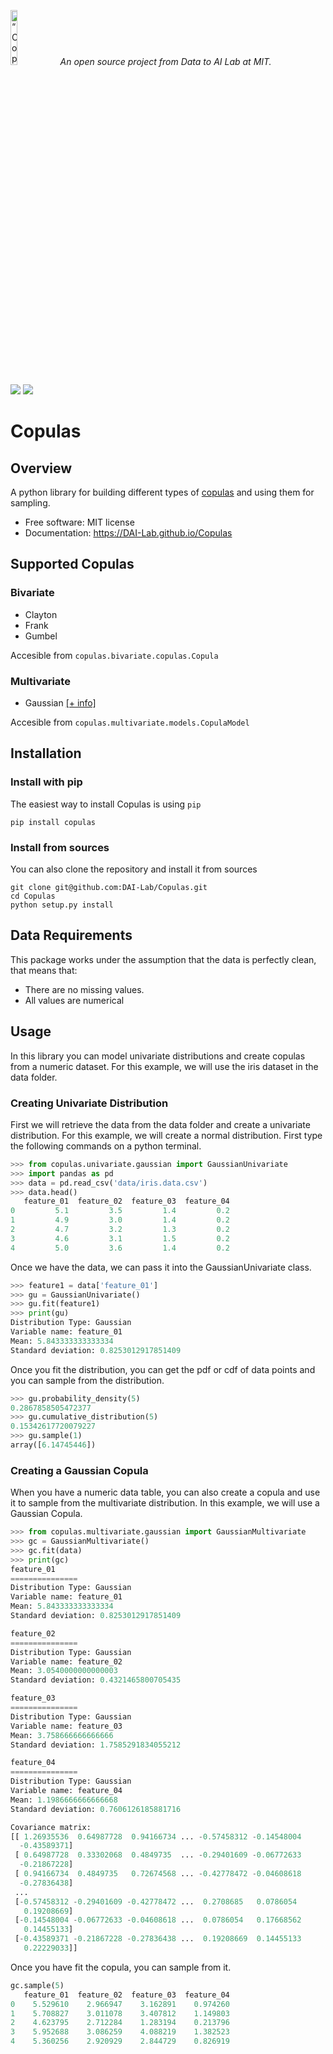 <p align="left">
<img width=15% src="https://dai.lids.mit.edu/wp-content/uploads/2018/06/Logo_DAI_highres.png" alt=“Copulas” />
<i>An open source project from Data to AI Lab at MIT.</i>
</p>


[![][pypi-img]][pypi-url]
[![][travis-img]][travis-url]

# Copulas

[travis-img]: https://travis-ci.org/DAI-Lab/Copulas.svg?branch=master
[travis-url]: https://travis-ci.org/DAI-Lab/Copulas
[pypi-img]: https://img.shields.io/pypi/v/copulas.svg
[pypi-url]: https://pypi.python.org/pypi/copulas

## Overview

A python library for building different types of [copulas](https://en.wikipedia.org/wiki/Copula_(probability_theory)) and using them for sampling.

- Free software: MIT license
- Documentation: https://DAI-Lab.github.io/Copulas

## Supported Copulas

### Bivariate

- Clayton
- Frank
- Gumbel

Accesible from `copulas.bivariate.copulas.Copula`

### Multivariate
- Gaussian [[+ info]](https://en.wikipedia.org/wiki/Copula_(probability_theory)#Gaussian_copula)

Accesible from `copulas.multivariate.models.CopulaModel`


## Installation

### Install with pip

The easiest way to install Copulas is using `pip`

```
pip install copulas
```

### Install from sources

You can also clone the repository and install it from sources

```
git clone git@github.com:DAI-Lab/Copulas.git
cd Copulas
python setup.py install
```

## Data Requirements

This package works under the assumption that the data is perfectly clean, that means that:

- There are no missing values.
- All values are numerical

## Usage

In this library you can model univariate distributions and create copulas from a numeric dataset.
For this example, we will use the iris dataset in the data folder.

### Creating Univariate Distribution

First we will retrieve the data from the data folder and create a univariate distribution.
For this example, we will create a normal distribution. First type the following commands on
a python terminal.

```python
>>> from copulas.univariate.gaussian import GaussianUnivariate
>>> import pandas as pd
>>> data = pd.read_csv('data/iris.data.csv')
>>> data.head()
   feature_01  feature_02  feature_03  feature_04
0         5.1         3.5         1.4         0.2
1         4.9         3.0         1.4         0.2
2         4.7         3.2         1.3         0.2
3         4.6         3.1         1.5         0.2
4         5.0         3.6         1.4         0.2
```

Once we have the data, we can pass it into the GaussianUnivariate class.

```python
>>> feature1 = data['feature_01']
>>> gu = GaussianUnivariate()
>>> gu.fit(feature1)
>>> print(gu)
Distribution Type: Gaussian
Variable name: feature_01
Mean: 5.843333333333334
Standard deviation: 0.8253012917851409
```

Once you fit the distribution, you can get the pdf or cdf of data points and you can sample
from the distribution.

```python
>>> gu.probability_density(5)
0.2867858505472377
>>> gu.cumulative_distribution(5)
0.15342617720079227
>>> gu.sample(1)
array([6.14745446])
```

### Creating a Gaussian Copula

When you have a numeric data table, you can also create a copula and use it to sample from
the multivariate distribution. In this example, we will use a Gaussian Copula.

```python
>>> from copulas.multivariate.gaussian import GaussianMultivariate
>>> gc = GaussianMultivariate()
>>> gc.fit(data)
>>> print(gc)
feature_01
===============
Distribution Type: Gaussian
Variable name: feature_01
Mean: 5.843333333333334
Standard deviation: 0.8253012917851409

feature_02
===============
Distribution Type: Gaussian
Variable name: feature_02
Mean: 3.0540000000000003
Standard deviation: 0.4321465800705435

feature_03
===============
Distribution Type: Gaussian
Variable name: feature_03
Mean: 3.758666666666666
Standard deviation: 1.7585291834055212

feature_04
===============
Distribution Type: Gaussian
Variable name: feature_04
Mean: 1.1986666666666668
Standard deviation: 0.7606126185881716

Covariance matrix:
[[ 1.26935536  0.64987728  0.94166734 ... -0.57458312 -0.14548004
  -0.43589371]
 [ 0.64987728  0.33302068  0.4849735  ... -0.29401609 -0.06772633
  -0.21867228]
 [ 0.94166734  0.4849735   0.72674568 ... -0.42778472 -0.04608618
  -0.27836438]
 ...
 [-0.57458312 -0.29401609 -0.42778472 ...  0.2708685   0.0786054
   0.19208669]
 [-0.14548004 -0.06772633 -0.04608618 ...  0.0786054   0.17668562
   0.14455133]
 [-0.43589371 -0.21867228 -0.27836438 ...  0.19208669  0.14455133
   0.22229033]]
```

Once you have fit the copula, you can sample from it.

```python
gc.sample(5)
   feature_01  feature_02  feature_03  feature_04
0    5.529610    2.966947    3.162891    0.974260
1    5.708827    3.011078    3.407812    1.149803
2    4.623795    2.712284    1.283194    0.213796
3    5.952688    3.086259    4.088219    1.382523
4    5.360256    2.920929    2.844729    0.826919
```
